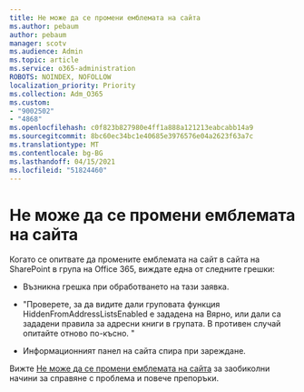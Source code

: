 ```yaml
---
title: Не може да се промени емблемата на сайта
ms.author: pebaum
author: pebaum
manager: scotv
ms.audience: Admin
ms.topic: article
ms.service: o365-administration
ROBOTS: NOINDEX, NOFOLLOW
localization_priority: Priority
ms.collection: Adm_O365
ms.custom:
- "9002502"
- "4868"
ms.openlocfilehash: c0f823b827980e4ff1a888a121213eabcabb14a9
ms.sourcegitcommit: 8bc60ec34bc1e40685e3976576e04a2623f63a7c
ms.translationtype: MT
ms.contentlocale: bg-BG
ms.lasthandoff: 04/15/2021
ms.locfileid: "51824460"
---
```

# <a name="unable-to-change-site-logo"></a>Не може да се промени емблемата на сайта

Когато се опитвате да промените емблемата на сайт в сайта на SharePoint в група на Office 365, виждате една от следните грешки:

- Възникна грешка при обработването на тази заявка.

- "Проверете, за да видите дали груповата функция HiddenFromAddressListsEnabled е зададена на Вярно, или дали са зададени правила за адресни книги в групата. В противен случай опитайте отново по-късно. "

- Информационният панел на сайта спира при зареждане.

Вижте [Не може да се промени емблемата на сайта](https://docs.microsoft.com/sharepoint/troubleshoot/sites/error-when-changing-o365-site-logo) за заобиколни начини за справяне с проблема и повече препоръки.

